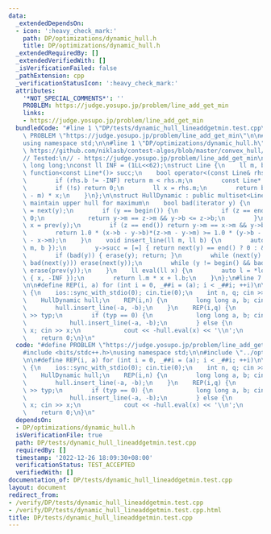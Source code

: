```yaml
---
data:
  _extendedDependsOn:
  - icon: ':heavy_check_mark:'
    path: DP/optimizations/dynamic_hull.h
    title: DP/optimizations/dynamic_hull.h
  _extendedRequiredBy: []
  _extendedVerifiedWith: []
  _isVerificationFailed: false
  _pathExtension: cpp
  _verificationStatusIcon: ':heavy_check_mark:'
  attributes:
    '*NOT_SPECIAL_COMMENTS*': ''
    PROBLEM: https://judge.yosupo.jp/problem/line_add_get_min
    links:
    - https://judge.yosupo.jp/problem/line_add_get_min
  bundledCode: "#line 1 \"DP/tests/dynamic_hull_lineaddgetmin.test.cpp\"\n#define\
    \ PROBLEM \"https://judge.yosupo.jp/problem/line_add_get_min\"\n\n#include <bits/stdc++.h>\n\
    using namespace std;\n\n#line 1 \"DP/optimizations/dynamic_hull.h\"\n// source:\
    \ https://github.com/niklasb/contest-algos/blob/master/convex_hull/dynamic.cpp\n\
    // Tested:\n// - https://judge.yosupo.jp/problem/line_add_get_min\nusing ll =\
    \ long long;\nconst ll INF = (1LL<<62);\nstruct Line {\n    ll m, b;\n    mutable\
    \ function<const Line*()> succ;\n    bool operator<(const Line& rhs) const {\n\
    \        if (rhs.b != -INF) return m < rhs.m;\n        const Line* s = succ();\n\
    \        if (!s) return 0;\n        ll x = rhs.m;\n        return b - s->b < (s->m\
    \ - m) * x;\n    }\n};\n\nstruct HullDynamic : public multiset<Line> { // will\
    \ maintain upper hull for maximum\n    bool bad(iterator y) {\n        auto z\
    \ = next(y);\n        if (y == begin()) {\n            if (z == end()) return\
    \ 0;\n            return y->m == z->m && y->b <= z->b;\n        }\n        auto\
    \ x = prev(y);\n        if (z == end()) return y->m == x->m && y->b <= x->b;\n\
    \        return 1.0 * (x->b - y->b)*(z->m - y->m) >= 1.0 * (y->b - z->b)*(y->m\
    \ - x->m);\n    }\n    void insert_line(ll m, ll b) {\n        auto y = insert({\
    \ m, b });\n        y->succ = [=] { return next(y) == end() ? 0 : &*next(y); };\n\
    \        if (bad(y)) { erase(y); return; }\n        while (next(y) != end() &&\
    \ bad(next(y))) erase(next(y));\n        while (y != begin() && bad(prev(y)))\
    \ erase(prev(y));\n    }\n    ll eval(ll x) {\n        auto l = *lower_bound((Line)\
    \ { x, -INF });\n        return l.m * x + l.b;\n    }\n};\n#line 7 \"DP/tests/dynamic_hull_lineaddgetmin.test.cpp\"\
    \n\n#define REP(i, a) for (int i = 0, _##i = (a); i < _##i; ++i)\n\nint32_t main()\
    \ {\n    ios::sync_with_stdio(0); cin.tie(0);\n    int n, q; cin >> n >> q;\n\
    \    HullDynamic hull;\n    REP(i,n) {\n        long long a, b; cin >> a >> b;\n\
    \        hull.insert_line(-a, -b);\n    }\n    REP(i,q) {\n        int typ; cin\
    \ >> typ;\n        if (typ == 0) {\n            long long a, b; cin >> a >> b;\n\
    \            hull.insert_line(-a, -b);\n        } else {\n            long long\
    \ x; cin >> x;\n            cout << -hull.eval(x) << '\\n';\n        }\n    }\n\
    \    return 0;\n}\n"
  code: "#define PROBLEM \"https://judge.yosupo.jp/problem/line_add_get_min\"\n\n\
    #include <bits/stdc++.h>\nusing namespace std;\n\n#include \"../optimizations/dynamic_hull.h\"\
    \n\n#define REP(i, a) for (int i = 0, _##i = (a); i < _##i; ++i)\n\nint32_t main()\
    \ {\n    ios::sync_with_stdio(0); cin.tie(0);\n    int n, q; cin >> n >> q;\n\
    \    HullDynamic hull;\n    REP(i,n) {\n        long long a, b; cin >> a >> b;\n\
    \        hull.insert_line(-a, -b);\n    }\n    REP(i,q) {\n        int typ; cin\
    \ >> typ;\n        if (typ == 0) {\n            long long a, b; cin >> a >> b;\n\
    \            hull.insert_line(-a, -b);\n        } else {\n            long long\
    \ x; cin >> x;\n            cout << -hull.eval(x) << '\\n';\n        }\n    }\n\
    \    return 0;\n}\n"
  dependsOn:
  - DP/optimizations/dynamic_hull.h
  isVerificationFile: true
  path: DP/tests/dynamic_hull_lineaddgetmin.test.cpp
  requiredBy: []
  timestamp: '2022-12-26 18:09:30+08:00'
  verificationStatus: TEST_ACCEPTED
  verifiedWith: []
documentation_of: DP/tests/dynamic_hull_lineaddgetmin.test.cpp
layout: document
redirect_from:
- /verify/DP/tests/dynamic_hull_lineaddgetmin.test.cpp
- /verify/DP/tests/dynamic_hull_lineaddgetmin.test.cpp.html
title: DP/tests/dynamic_hull_lineaddgetmin.test.cpp
---
```

